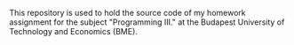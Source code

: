 This repository is used to hold the source code of my homework assignment
for the subject "Programming III." at the Budapest University of Technology and Economics (BME).